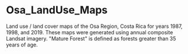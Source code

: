 # Osa_LandUse_Maps
Land use / land cover maps of the Osa Region, Costa Rica for years 1987, 1998, and 2019.
These maps were generated using annual composite Landsat imagery.
"Mature Forest" is defined as forests greater than 35 years of age. 

